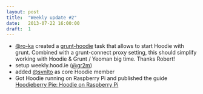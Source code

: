 ```yaml
---
layout: post
title:  "Weekly update #2"
date:   2013-07-22 16:00:00
draft:  1
---
```


* [@ro-ka](https://github.com/ro-ka) created a [grunt-hoodie](https://github.com/ro-ka/grunt-hoodie) task that allows to start Hoodie with grunt.
  Combined with a grunt-connect proxy setting, this should simplify working with Hoodie & Grunt / Yeoman big time. Thanks Robert!
* setup weekly.hood.ie ([@gr2m](https://github.com/gr2m))
* added [@svnlto](https://github.com/svnlto) as core Hoodie member
* Got Hoodie running on Raspberry Pi and published the guide [Hoodieberry Pie: Hoodie on Raspberry Pi](http://blog.hood.ie/2013/07/hoodieberry-pi-hoodie-on-raspberry-pi-3/)
